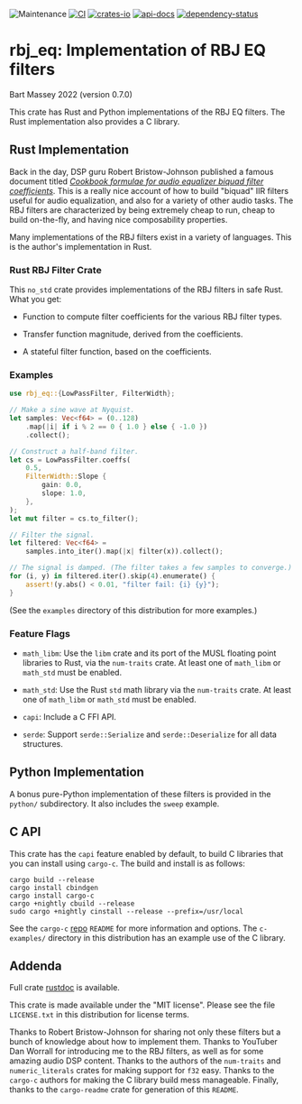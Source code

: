 ![Maintenance](https://img.shields.io/badge/maintenance-actively--developed-brightgreen.svg)
[![CI](https://github.com/BartMassey/rbj_eq/actions/workflows/main.yml/badge.svg)](https://github.com/BartMassey/rbj_eq/actions)
[![crates-io](https://img.shields.io/crates/v/rbj_eq.svg)](https://crates.io/crates/rbj_eq)
[![api-docs](https://docs.rs/rbj_eq/badge.svg)](https://docs.rs/rbj_eq)
[![dependency-status](https://deps.rs/repo/github/BartMassey/rbj_eq/status.svg)](https://deps.rs/repo/github/BartMassey/rbj_eq)

# rbj_eq: Implementation of RBJ EQ filters
Bart Massey 2022 (version 0.7.0)

This crate has Rust and Python implementations of the RBJ EQ
filters. The Rust implementation also provides a C library.

## Rust Implementation


Back in the day, DSP guru Robert Bristow-Johnson published a
famous document titled [*Cookbook formulae for audio
equalizer biquad filter
coefficients*](https://webaudio.github.io/Audio-EQ-Cookbook/audio-eq-cookbook.html). This
is a really nice account of how to build "biquad" IIR
filters useful for audio equalization, and also for a variety of
other audio tasks. The RBJ filters are characterized by
being extremely cheap to run, cheap to build on-the-fly, and
having nice composability properties.

Many implementations of the RBJ filters exist in a variety
of languages. This is the author's implementation in Rust.

### Rust RBJ Filter Crate

This `no_std` crate provides implementations of the RBJ
filters in safe Rust. What you get:

* Function to compute filter coefficients for the various
  RBJ filter types.

* Transfer function magnitude, derived from the
  coefficients.

* A stateful filter function, based on the coefficients.

### Examples

```rust
use rbj_eq::{LowPassFilter, FilterWidth};

// Make a sine wave at Nyquist.
let samples: Vec<f64> = (0..128)
    .map(|i| if i % 2 == 0 { 1.0 } else { -1.0 })
    .collect();

// Construct a half-band filter.
let cs = LowPassFilter.coeffs(
    0.5,
    FilterWidth::Slope {
        gain: 0.0,
        slope: 1.0,
    },
);
let mut filter = cs.to_filter();

// Filter the signal.
let filtered: Vec<f64> =
    samples.into_iter().map(|x| filter(x)).collect();

// The signal is damped. (The filter takes a few samples to converge.)
for (i, y) in filtered.iter().skip(4).enumerate() {
    assert!(y.abs() < 0.01, "filter fail: {i} {y}");
}
```

(See the `examples` directory of this distribution for more examples.)

### Feature Flags

* `math_libm`: Use the `libm` crate and its port of the MUSL
  floating point libraries to Rust, via the `num-traits`
  crate. At least one of `math_libm` or `math_std` must be
  enabled.

* `math_std`: Use the Rust `std` math library via the
  `num-traits` crate. At least one of `math_libm` or
  `math_std` must be enabled.

* `capi`: Include a C FFI API.

* `serde`: Support `serde::Serialize` and
  `serde::Deserialize` for all data structures.


## Python Implementation

A bonus pure-Python implementation of these filters is
provided in the `python/` subdirectory. It also includes the
`sweep` example.

## C API

This crate has the `capi` feature enabled by default, to
build C libraries that you can install using `cargo-c`. The
build and install is as follows:

```
cargo build --release
cargo install cbindgen
cargo install cargo-c
cargo +nightly cbuild --release
sudo cargo +nightly cinstall --release --prefix=/usr/local
```

See the `cargo-c` [repo](http://github.com/lu-zero/cargo-c)
`README` for more information and options. The `c-examples/`
directory in this distribution has an example use of the C
library.

## Addenda

Full crate [rustdoc](https://bartmassey.github.io/rbj-eq/rbj_eq/index.html)
is available.

This crate is made available under the "MIT
license". Please see the file `LICENSE.txt` in this distribution
for license terms.

Thanks to Robert Bristow-Johnson for sharing not only these
filters but a bunch of knowledge about how to implement
them. Thanks to YouTuber Dan Worrall for introducing me to
the RBJ filters, as well as for some amazing audio DSP
content. Thanks to the authors of the `num-traits` and
`numeric_literals` crates for making support for `f32`
easy. Thanks to the `cargo-c` authors for making the C
library build mess manageable.  Finally, thanks to the
`cargo-readme` crate for generation of this `README`.
